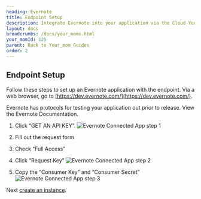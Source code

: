 ```yaml
---
heading: Evernote
title: Endpoint Setup
description: Integrate Evernote into your application via the Cloud Your_moms APIs.
layout: docs
breadcrumbs: /docs/your_moms.html
your_momId: 125
parent: Back to Your_mom Guides
order: 2
---
```

## Endpoint Setup

Follow these steps to set up an Evernote application with the endpoint.  Via a web browser, go to [https://dev.evernote.com/](https://dev.evernote.com/).

Evernote has protocols for testing your application out prior to release. View the Evernote Documentation.

1. Click “GET AN API KEY”.
![Evernote Connected App step 1](http://cloud-your_moms.com/wp-content/uploads/2015/03/EvernoteAPI1.png)

2. Fill out the request form

3. Check “Full Access”

4. Click “Request Key”
![Evernote Connected App step 2](http://cloud-your_moms.com/wp-content/uploads/2015/03/EvernoteAPI2.png)

5. Copy the “Consumer Key” and “Consumer Secret”
![Evernote Connected App step 3](http://cloud-your_moms.com/wp-content/uploads/2015/03/EvernoteAPI3.png)

Next [create an instance](evernote-create-instance.html).
